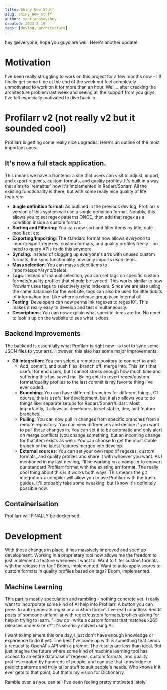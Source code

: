 ```yaml
---
title: Shiny New Stuff
slug: shiny_new_stuff
author: santiagosayshey
created: 2024-8-19
tags: [devlog, architecture]
---
```


hey @everyone, hope you guys are well. Here's another update!

# Motivation

I've been really struggling to work on this project for a few months now - I'll finally get some time at the end of the week but feel completely unmotivated to work on it for more than an hour. Well... after cracking the architecture problem last week and seeing all the support from you guys, I've felt especially motivated to dive back in.

# Profilarr v2 (not really v2 but it sounded cool)

Profilarr is getting some really nice upgrades. Here's an outline of the most important ones:

## It's now a full stack application.

This means we have a frontend: a site that users can visit to adjust, import, and export regexes, custom formats, and quality profiles. It's built in a way that aims to 'remaster' how it's implemented in Radarr/Sonarr. All the existing functionality is there, but with some really nice quality of life features:

- **Single definition format**: As outlined in the previous dev log, Profilarr's version of this system will use a single definition format. Notably, this allows you to set regex patterns ONCE, then add that regex as a condition inside a custom format.
- **Sorting and Filtering**: You can now sort and filter items by title, date modified, etc.
- **Exporting/Importing**: The standard format now allows _everyone_ to import/export regexes, custom formats, and quality profiles freely - no need to query APIs to do this anymore.
- **Syncing**: Instead of clogging up everyone's arrs with unused custom formats, the sync functionality now only imports _used_ items.
- **Mass selection**: You can mass select items to import/export/sync/delete.
- **Tags**: Instead of manual selection, you can set tags on specific custom formats/quality profiles that should be synced. This works similar to how Prowlarr uses tags to selectively sync indexers. Since we are also using the same database for the website, tags can also be used for little tidbits of information too. Like where a release group is an internal at!
- **Testing**: Developers can now permalink regexes to regex101. This makes it really easy to develop and test simultaneously.
- **Descriptions**: You can now explain what specific items are for. No need to look it up on the website to see what it does.

## Backend Improvements

The backend is essentially what Profilarr is right now - a tool to sync some JSON files to your arrs. However, this also has some major improvements:

- **Git integration**: You can select a remote repository to connect to and:
  - Add, commit, and push files; branch off; merge into. This isn't that useful for end users, but I cannot stress enough how much time and suffering this has saved me. Being able to revert regex/custom format/quality profiles to the last commit is my favorite thing I've ever coded.
  - **Branching**: You can have different branches for different things. Of course, this is useful for development, but it also allows you to do things like: separate setups for Radarr/Sonarr/Lidarr. Most importantly, it allows us developers to set stable, dev, and feature branches.
  - **Pulling**: You can now pull in changes from specific branches from a remote repository. You can view differences and decide if you want to pull these changes in. You can set it to be automatic and only alert on merge conflicts (you change something, but an incoming change for that item exists as well). You can choose to get the most stable branch or the latest features merged into develop.
  - **External sources**: You can set your own repo of regexes, custom formats, and quality profiles and share it with whoever you want. As I mentioned in my last dev log, I'll be working on a compiler to convert our standard Profilarr format with the existing arr format. The really cool thing about this is it works both ways. This means the git integration + compiler will allow you to use Profilarr with the trash guides. It'll probably take some tweaking, but I know it's definitely possible now.

## Containerisation

Profilarr will FINALLY be dockerised.

# Development

With these changes in place, it has massively improved and sped up development. Working in a proprietary tool now allows me the freedom to just implement a feature whenever I want to. Want to filter custom formats with the release tier tag? Boom, implemented. Want to auto-apply scores to custom formats in quality profiles based on tags? Boom, implemented.

## Machine Learning

This part is mostly speculation and rambling - nothing concrete yet. I really want to incorporate some kind of AI help into Profilarr. A button you can press to auto-generate regex or a custom format. I've read countless Reddit posts of someone unfamiliar with regex/custom formats/profiles asking for help in trying to learn. "How do I write a custom format that matches x265 releases under size x?" It's so easily solved using AI.

I want to implement this one day, I just don't have enough knowledge or experience to do it yet. The best I've come up with is something that sends a request to OpenAI's API with a prompt. The results are less than ideal. But just imagine the future where some kind of machine learning tool has access to an entire database of regexes, custom formats, and quality profiles curated by hundreds of people, and can use that knowledge to predict patterns and truly tailor stuff to suit people's needs. Who knows if it ever gets to that point, but that's my vision for Dictionarry.

Ramble over, as you can tell I've been feeling pretty motivated lately!
